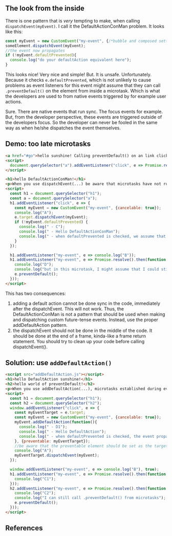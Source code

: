 ## The look from the inside

There is one pattern that is *very* tempting to make, when calling `dispatchEvent(myEvent)`. I call it the DefaultActionConMan problem. It looks like this:

```javascript
const myEvent = new CustomEvent("my-event", {/*bubble and composed settings doesn't matter*/});
someElement.dispatchEvent(myEvent);
//the event now propagates
if (!myEvent.defaultPrevented){
  console.log("do your defaultAction equivalent here");
}
``` 

This looks nice! Very nice and simple! But. It is unsafe. Unfortunately. Because it checks `e.defaultPrevented`, which is not unlikely to cause problems as event listeners for this event might assume that they can call `.preventDefault()` on the element from inside a microtask. Which is what the developers are used to from native events triggered by for example user actions.

Sure. There are native events that run sync. The focus events for example. But, from the developer perspective, these events are triggered outside of the developers focus. So the developer can never be fooled in the same way as when he/she dispatches the event themselves.   

## Demo: too late microtasks

```html
<a href="#go">hello sunshine! Calling preventDefault() on an link click can be done from a microtask.</a>
<script>
  document.querySelector("a").addEventListener("click", e => Promise.resolve().then(() => e.preventDefault()));
</script>

<h1>hello DefaultActionConMan!</h1>
<p>When you use dispatchEvent(...) be aware that microtasks have not run when the method returns.</p>
<script>
  const h1 = document.querySelector("h1");
  const a = document.querySelector("a");
  h1.addEventListener("click", e => {
    const myEvent = new CustomEvent("my-event", {cancelable: true});
    console.log("A");
    e.target.dispatchEvent(myEvent);
    if (!myEvent.defaultPrevented) {
      console.log(" - C");
      console.log(" - Hello DefaultActionConMan");
      console.log(" - when defaultPrevented is checked, we assume that event propagation is completed.");
    }
  });

  h1.addEventListener("my-event", e => console.log("B"));
  h1.addEventListener("my-event", e => Promise.resolve().then(function () {
    console.log("D");
    console.log("but in this microtask, I might assume that I could still call .preventDefault()");
    e.preventDefault();
  }));
</script>
```

This has two consequences:
1. adding a default action cannot be done sync in the code, immediately after the dispatchEvent. This will not work. Thus, the DefaultActionConMan is not a pattern that should be used when making and dispatching custom future-tense events. Instead, use the proper addDefaultAction pattern.
2. the dispatchEvent should not be done in the middle of the code. It should be done at the end of a frame, kinda-like a frame return statement. You should try to clean up your code before calling dispatchEvent(). 

## Solution: use `addDefaultAction()`

```html
<script src="addDefaultAction.js"></script>
<h1>hello DefaultAction sunshine!</h1>
<h2>hello world of preventDefault!</h2>
<p>When you use addDefaultAction(...), microtasks established during event propagation will run before the default action.</p>
<script>
  const h1 = document.querySelector("h1");
  const h2 = document.querySelector("h2");
  window.addEventListener("click", e => {
    const myEventTarget = e.target;
    const myEvent = new CustomEvent("my-event", {cancelable: true});
    myEvent.addDefaultAction(function(){
      console.log(" - D1");
      console.log(" - Hello DefaultAction");
      console.log(" - when defaultPrevented is checked, the event propagation is completed.");
    }, {preventable: myEventTarget});
    //be aware that the preventable element should be set as the target you plan to dispatch the event at
    console.log("A");
    myEventTarget.dispatchEvent(myEvent);
  });

  window.addEventListener("my-event", e => console.log("B"), true);
  h1.addEventListener("my-event", e => Promise.resolve().then(function () {
    console.log("C1");
  }));
  h2.addEventListener("my-event", e => Promise.resolve().then(function () {
    console.log("C2");
    console.log("I can still call .preventDefault() from microtasks");
    e.preventDefault();
  }));
</script>
```
 

## References